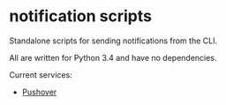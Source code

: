 # notification scripts
Standalone scripts for sending notifications from the CLI.

All are written for Python 3.4 and have no dependencies.

Current services:

* [Pushover](http://pushover.net)

